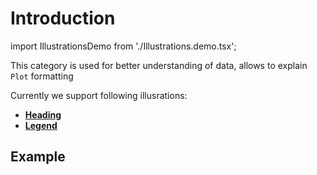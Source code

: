 # Introduction

import IllustrationsDemo from './Illustrations.demo.tsx';

This category is used for better understanding of data, allows to explain `Plot` formatting

Currently we support following illusrations:

- **[Heading](./100_heading.md)**
- **[Legend](./200_legend.md)**

## Example

<IllustrationsDemo/>
